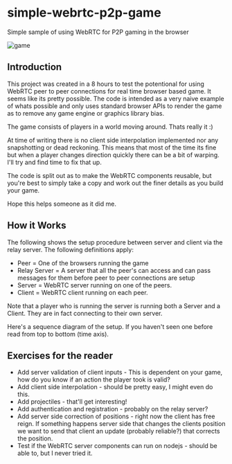 # simple-webrtc-p2p-game
Simple sample of using WebRTC for P2P gaming in the browser

![game](https://user-images.githubusercontent.com/3787210/210056775-502275de-c875-4458-92c1-041d1c39f581.png)

## Introduction

This project was created in a 8 hours to test the potentional for using WebRTC peer to peer connections for real time browser based game. It seems like its pretty possible. The code is intended as a very naive example of whats possible and only uses standard browser APIs to render the game as to remove any game engine or graphics library bias. 

The game consists of players in a world moving around. Thats really it :) 

At time of writing there is no client side interpolation implemented nor any snapshotting or dead reckoning. This means that most of the time its fine but when a player changes direction quickly there can be a bit of warping. I'll try and find time to fix that up.

The code is split out as to make the WebRTC components reusable, but you're best to simply take a copy and work out the finer details as you build your game. 

Hope this helps someone as it did me.

## How it Works

The following shows the setup procedure between server and client via the relay server. The following definitions apply:

- Peer = One of the browsers running the game
- Relay Server = A server that all the peer's can access and can pass messages for them before peer to peer connections are setup
- Server = WebRTC server running on one of the peers.
- Client = WebRTC client running on each peer.

Note that a player who is running the server is running both a Server and a Client. They are in fact connecting to their own server.

Here's a sequence diagram of the setup. If you haven't seen one before read from top to bottom (time axis). 



## Exercises for the reader

- Add server validation of client inputs - This is dependent on your game, how do you know if an action the player took is valid?
- Add client side interpolation - should be pretty easy, I might even do this.
- Add projectiles - that'll get interesting!
- Add authentication and registration - probably on the relay server?
- Add server side correction of positions - right now the client has free reign. If something happens server side that changes the clients position we want to send that client an update (probably reliable?) that corrects the position.
- Test if the WebRTC server components can run on nodejs - should be able to, but I never tried it.

